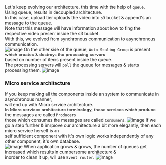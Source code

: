 Let's keep evolving our architecture, this time with the help of `queue`.</br>
Using queue, results in decoupled architecture.</br>
In this case, upload tier uploads the video into `s3` bucket & append's an message to the queue.</br>
Note that this message will have information about how to fing the respective video present inside the s3 bucket.</br> 
With this, we evolved from synchronous communication to asynchronous communication.</br>
![image](https://github.com/user-attachments/assets/80b907be-1d18-4662-b5f5-547bef2c8813)
On the other side of the queue, `Auto Scaling Group` is present which creates & destroys the processing servers</br>
based on number of items present inside the queue.</br>
The processing servers will `poll` the queue for messages & starts processing them.
![image](https://github.com/user-attachments/assets/4cd84d9b-6b75-409b-a0c0-63bdb868279d)
### Micro service architecture
If you keep making all the components inside an system to communicate in asynchronous manner,</br>
will end up with Micro service architecture.</br>
In Micro services architecture terminology, those services which produce the messages are called `Producers`</br>
those which consumes the messages are called `Consumers`.
![image](https://github.com/user-attachments/assets/24559f47-9ad3-4db6-be2e-5444a788b5d6)
If we go a step further & imrprove our architecture a bit more elegantly, then each micro service herself is an</br>
self sufficient component with it's own logic works independently of any other component, it's own database.</br> 
![image](https://github.com/user-attachments/assets/8f6aa4a7-2ce1-488f-a5c2-4164e138928f)
When application grows & grows, the number of queues get increased which results in cumbersome architecture &</br>
inorder to clean it up, will use `Event router`.
![image](https://github.com/user-attachments/assets/12c148af-5118-47ed-91a3-fec3d85b9d1b)
